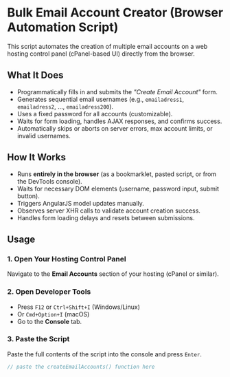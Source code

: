 # Bulk Email Account Creator (Browser Automation Script)

This script automates the creation of multiple email accounts on a web hosting control panel (cPanel-based UI) directly from the browser.

## What It Does

- Programmatically fills in and submits the *"Create Email Account"* form.
- Generates sequential email usernames (e.g., `emailadress1`, `emailadress2`, ..., `emailadress200`).
- Uses a fixed password for all accounts (customizable).
- Waits for form loading, handles AJAX responses, and confirms success.
- Automatically skips or aborts on server errors, max account limits, or invalid usernames.

## How It Works

- Runs **entirely in the browser** (as a bookmarklet, pasted script, or from the DevTools console).
- Waits for necessary DOM elements (username, password input, submit button).
- Triggers AngularJS model updates manually.
- Observes server XHR calls to validate account creation success.
- Handles form loading delays and resets between submissions.

## Usage

### 1. Open Your Hosting Control Panel

Navigate to the **Email Accounts** section of your hosting (cPanel or similar).

### 2. Open Developer Tools

- Press `F12` or `Ctrl+Shift+I` (Windows/Linux)
- Or `Cmd+Option+I` (macOS)
- Go to the **Console** tab.

### 3. Paste the Script

Paste the full contents of the script into the console and press `Enter`.

```js
// paste the createEmailAccounts() function here
